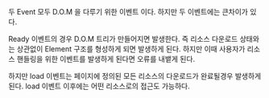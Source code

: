 두 Event 모두 D.O.M 을 다루기 위한 이벤트 이다. 하지만 두 이벤트에는 큰차이가 있다.

Ready 이벤트의 경우 D.O.M 트리가 만들어지면 발생한다. 즉 리소스 다운로드 상태와는 상관없이 Element 구조를 형성하게 되면 
발생하게 된다. 하지만 이때 사용자가 리소스 핸들링을 위한 이벤트를 발생하게 된다면 오류를 내뱉게 된다.

하지만 load 이벤트는 페이지에 정의된 모든 리소스의 다운로드가 완료될경우 발생하게 된다. load 이벤트 이후에는
어떤 리소스로의 접근도 가능하다.
